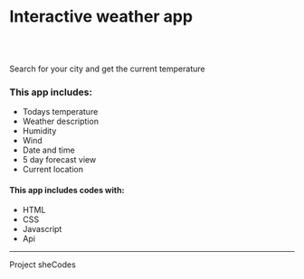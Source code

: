 <h1>Interactive weather app</h1>
<br/>
<br/>
<p>Search for your city and get the current temperature<p>

<h3>This app includes:</h3>
<ul>
<li>Todays temperature</li>
<li>Weather description</li>
<li>Humidity</li>
<li>Wind</li>
<li>Date and time</li>
<li>5 day forecast view</li>
<li>Current location</li>
</ul>

<h4>This app includes codes with:</h4> 
<ul>
<li>HTML</li>
<li>CSS</li>
<li>Javascript</li>
<li>Api</li>
</ul>

<hr/>
Project sheCodes
